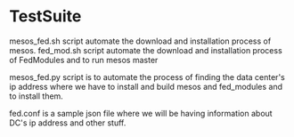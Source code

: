 # TestSuite


mesos_fed.sh script automate the download and installation process of mesos.
fed_mod.sh script automate the download and installation process of FedModules and to run mesos master

mesos_fed.py script is to automate the process of finding the data center's ip address where we have to install and build mesos and fed_modules and to install them.

fed.conf is a sample json file where we will be having information about DC's ip address and other stuff.

